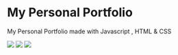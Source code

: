 # My Personal Portfolio
My Personal Portfolio made with Javascript , HTML &amp; CSS

<img src="https://i.imgur.com/D77SvwA.png">
<img src="https://i.imgur.com/lP3pcul.png">
<img src="https://i.imgur.com/0DiLV2z.png">
